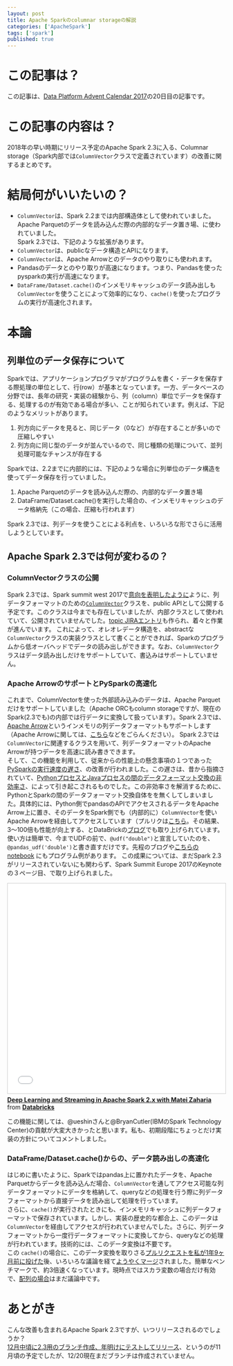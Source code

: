 ```yaml
---
layout: post
title: Apache Sparkのcolumnar storageの解説
categories: ['ApacheSpark']
tags: ['spark']
published: true
---
```


# この記事は？

この記事は、[Data Platform Advent Calendar 2017](https://qiita.com/advent-calendar/2017/dataplatform)の20日目の記事です。

# この記事の内容は？

2018年の早い時期にリリース予定のApache Spark 2.3に入る、Columnar storage（Spark内部では`ColumnVector`クラスで定義されています）の改善に関するまとめです。

# 結局何がいいたいの？

- `ColumnVector`は、Spark 2.2までは内部構造体として使われていました。Apache Parquetのデータを読み込んだ際の内部的なデータ置き場、に使われていました。  
Spark 2.3では、下記のような拡張があります。
- `ColumnVector`は、publicなデータ構造とAPIになります。
- `ColumnVector`は、Apache Arrowとのデータのやり取りにも使われます。
- Pandasのデータとのやり取りが高速になります。つまり、Pandasを使ったpysparkの実行が高速になります。
- `DataFrame/Dataset.cache()`のインメモリキャッシュのデータ読み出しも`ColumnVector`を使うことによって効率的になり、`cache()`を使ったプログラムの実行が高速化されます。


# 本論

## 列単位のデータ保存について

Sparkでは、アプリケーションプログラマがプログラムを書く・データを保存する際処理の単位として、行(row）が基本となっています。一方、データベースの分野では、長年の研究・実装の経験から、列（column）単位でデータを保存する、処理するのが有効である場合が多い、ことが知られています。例えば、下記のようなメリットがあります。
1. 列方向にデータを見ると、同じデータ（0など）が存在することが多いので圧縮しやすい
1. 列方向に同じ型のデータが並んでいるので、同じ種類の処理について、並列処理可能なチャンスが存在する

Sparkでは、2.2までに内部的には、下記のような場合に列単位のデータ構造を使ってデータ保存を行っていました。
1. Apache Parquetのデータを読み込んだ際の、内部的なデータ置き場
1. DataFrame/Dataset.cache()を実行した場合の、インメモリキャッシュのデータ格納先（この場合、圧縮も行われます）

Spark 2.3では、列データを使うことによる利点を、いろいろな形でさらに活用しようとしています。


## Apache Spark 2.3では何が変わるの？

### ColumnVectorクラスの公開

Spark 2.3では、Spark summit west 2017で[意向を表明したように](https://www.slideshare.net/databricks/building-robust-etl-pipelines-with-apache-spark/39)ように、列データフォーマットのための[`ColumnVector`](https://github.com/apache/spark/blob/master/sql/core/src/main/java/org/apache/spark/sql/execution/vectorized/ColumnVector.java)クラスを、public APIとして公開する予定です。このクラスは今までも存在していましたが、内部クラスとして使われていて、公開されていませんでした。[topic JIRAエントリ](https://issues.apache.org/jira/browse/SPARK-20960)も作られ、着々と作業が進んでいます。
これによって、オレオレデータ構造を、abstractな`ColumnVector`クラスの実装クラスとして書くことができれば、Sparkのプログラムから低オーバヘッドでデータの読み出しができます。なお、`ColumnVector`クラスはデータ読み出しだけをサポートしていて、書込みはサポートしていません。

### Apache ArrowのサポートとPySparkの高速化

これまで、ColumnVectorを使った外部読み込みのデータは、Apache Parquetだけをサポートしていました（Apache ORCもcolumn storageですが、現在のSpark(2.3でも)の内部では行データに変換して扱っています）。Spark 2.3では、[Apache Arrow]([https://arrow.apache.org/)というインメモリの列データフォーマットもサポートします（Apache Arrowに関しては、[こちら](https://www.slideshare.net/MapR_Japan/apache-arrow-value-vectors-tokyo-apache-drill-meetup-20160322)などをごらんください）。
Spark 2.3では`ColumnVector`に関連するクラスを用いて、列データフォーマットのApache Arrowが持つデータを高速に読み書きできます。  
そして、この機能を利用して、従来からの性能上の懸念事項の１つであった[PySparkの実行速度の遅さ](https://www.slideshare.net/databricks/building-robust-etl-pipelines-with-apache-spark/40)、の改善が行われました。この遅さは、昔から指摘されていて、[PythonプロセスとJavaプロセスの間のデータフォーマット交換の非効率さ](https://codezine.jp/article/detail/8484)、によって引き起こされるものでした。この非効率さを解消するために、PythonとSparkの間のデータフォーマット交換自体をを無くしてしまいました。具体的には、Python側でpandasのAPIでアクセスされるデータをApache Arrow上に置き、そのデータをSpark側でも（内部的に）`ColumnVector`を使いApache Arrowを経由してアクセスしています（プルリクは[こちら](https://github.com/apache/spark/pull/18659)。その結果、3～100倍も性能が向上する、とDataBrickの[ブログ](https://databricks.com/blog/2017/10/30/introducing-vectorized-udfs-for-pyspark.html)でも取り上げられています。
使い方は簡単で、今までUDFの前で、`@udf("double")`と宣言していたのを、`@pandas_udf('double')`と書き直すだけです。先程のブログや[こちらのnotebook](https://databricks-prod-cloudfront.cloud.databricks.com/public/4027ec902e239c93eaaa8714f173bcfc/1281142885375883/2174302049319883/7729323681064935/latest.html)
にもプログラム例があります。
この成果については、まだSpark 2.3がリリースされていないにも関わらず、Spark Summit Europe 2017のKeynoteの３ページ目、で取り上げられました。

<iframe src="//www.slideshare.net/slideshow/embed_code/key/hrE8PNavKOeUDD?startSlide=3" width="595" height="485" frameborder="0" marginwidth="0" marginheight="0" scrolling="no" style="border:1px solid #CCC; border-width:1px; margin-bottom:5px; max-width: 100%;" allowfullscreen> </iframe> <div style="margin-bottom:5px"> <strong> <a href="//www.slideshare.net/databricks/deep-learning-and-streaming-in-apache-spark-2x-with-matei-zaharia-81232855" title="Deep Learning and Streaming in Apache Spark 2.x with Matei Zaharia" target="_blank">Deep Learning and Streaming in Apache Spark 2.x with Matei Zaharia</a> </strong> from <strong><a href="//www.slideshare.net/databricks" target="_blank">Databricks</a></strong> </div>

この機能に関しては、@ueshinさんと@BryanCutler(IBMのSpark Technology Center)の貢献が大変大きかったと思います。私も、初期段階にちょっとだけ実装の方針についてコメントしました。


### DataFrame/Dataset.cache()からの、データ読み出しの高速化

はじめに書いたように、Sparkではpandas上に置かれたデータを、Apache Parquetからデータを読み込んだ場合、`ColumnVector`を通してアクセス可能な列データフォーマットにデータを格納して、queryなどの処理を行う際に列データフォーマットから直接データを読み出して処理を行っています。  
さらに、`cache()`が実行されたときにも、インメモリキャッシュに列データフォーマットで保存されています。しかし、実装の歴史的な都合上、このデータは`ColumnVector`を経由してアクセスが行われていませんでした。さらに、列データフォーマットから一度行データフォーマットに変換してから、queryなどの処理が行われています。技術的には、このデータ変換は不要です。  
この
`cache()`の場合に、このデータ変換を取りさる[プルリクエストを私が1年9ヶ月前に投げた](https://github.com/apache/spark/pull/11956)後、いろいろな議論を経て[ようやくマージ](https://github.com/apache/spark/pull/18747)されました。簡単なベンチマークで、約3倍速くなっています。現時点ではスカラ変数の場合だけ有効で、[配列の場合](https://github.com/apache/spark/pull/19601)はまだ議論中です。


# あとがき

こんな改善も含まれるApache Spark 2.3ですが、いつリリースされるのでしょうか？  
[12月中頃に2.3用のブランチ作成、年明けにテストしてリリース](http://apache-spark-developers-list.1001551.n3.nabble.com/Timeline-for-Spark-2-3-td22793.html)、というのが11月頃の予定でしたが、12/20現在まだブランチは作成されていません。
